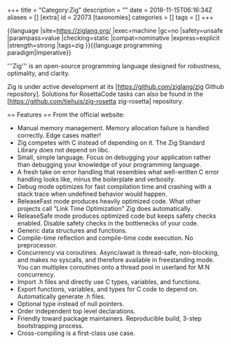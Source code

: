 +++
title = "Category:Zig"
description = ""
date = 2018-11-15T06:16:34Z
aliases = []
[extra]
id = 22073
[taxonomies]
categories = []
tags = []
+++

{{language
|site=https://ziglang.org/
|exec=machine
|gc=no
|safety=unsafe
|parampass=value
|checking=static
|compat=nominative
|express=explicit
|strength=strong
|tags=zig
}}{{language programming paradigm|Imperative}}

'''Zig''' is an open-source programming language designed for robustness, optimality, and clarity.

Zig is under active development at its [https://github.com/ziglang/zig Github repository]. Solutions for RosettaCode tasks can also be found in the [https://github.com/tiehuis/zig-rosetta zig-rosetta] repository.

== Features ==
From the official website:

* Manual memory management. Memory allocation failure is handled correctly. Edge cases matter!
* Zig competes with C instead of depending on it. The Zig Standard Library does not depend on libc.
* Small, simple language. Focus on debugging your application rather than debugging your knowledge of your programming language.
* A fresh take on error handling that resembles what well-written C error handling looks like, minus the boilerplate and verbosity.
* Debug mode optimizes for fast compilation time and crashing with a stack trace when undefined behavior would happen.
* ReleaseFast mode produces heavily optimized code. What other projects call "Link Time Optimization" Zig does automatically.
* ReleaseSafe mode produces optimized code but keeps safety checks enabled. Disable safety checks in the bottlenecks of your code.
* Generic data structures and functions.
* Compile-time reflection and compile-time code execution. No preprocessor.
* Concurrency via coroutines. Async/await is thread-safe, non-blocking, and makes no syscalls, and therefore available in freestanding mode. You can multiplex coroutines onto a thread pool in userland for M:N concurrency.
* Import .h files and directly use C types, variables, and functions.
* Export functions, variables, and types for C code to depend on. Automatically generate .h files.
* Optional type instead of null pointers.
* Order independent top level declarations.
* Friendly toward package maintainers. Reproducible build, 3-step bootstrapping process.
* Cross-compiling is a first-class use case.
